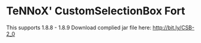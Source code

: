# TeNNoX' CustomSelectionBox Fort

This supports 1.8.8 - 1.8.9
Download complied jar file here:
http://bit.ly/CSB-2_0
